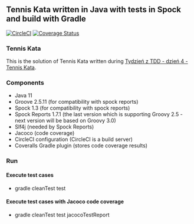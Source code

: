 ## Tennis Kata written in Java with tests in Spock and build with Gradle

[![CircleCI](https://circleci.com/gh/danielkaroldudek/tenniskata.svg?style=shield)](https://circleci.com/gh/danielkaroldudek/tenniskata)
[![Coverage Status](https://coveralls.io/repos/github/danielkaroldudek/tenniskata/badge.svg?branch=master)](https://coveralls.io/github/danielkaroldudek/tenniskata?branch=master)

### Tennis Kata
This is the solution of Tennis Kata written during [Tydzień z TDD - dzień 4 - Tennis Kata](https://www.youtube.com/watch?v=6nWa20pFSmg).

### Components
* Java 11
* Groove 2.5.11 (for compatibility with spock reports)
* Spock 1.3 (for compatibility with spock reports)
* Spock Reports 1.7.1 (the last version which is supporting Groovy 2.5 - next version will be based on Groovy 3.0)
* Slf4j (needed by Spock Reports)
* Jacoco (code coverage)
* CircleCI configuration (CircleCI is a build server)
* Coveralls Gradle plugin (stores code coverage results)

### Run
#### Execute test cases
* gradle cleanTest test
#### Execute test cases with Jacoco code coverage
* gradle cleanTest test jacocoTestReport
